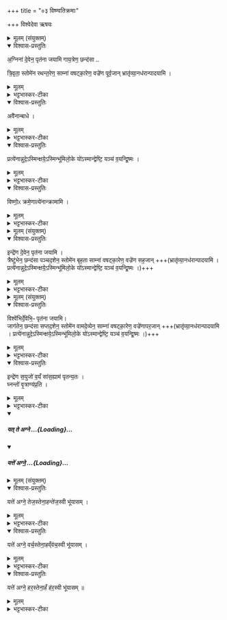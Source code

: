 +++
title = "०३ विष्ण्वतिक्रमाः"

+++
विश्वेदेवा ऋषयः

<details><summary>मूलम् (संयुक्तम्)</summary>

अ॒ग्निना॑ दे॒वेन॒ पृत॑ना जयामि गाय॒त्रेण॒ छन्द॑सा त्रि॒वृता॒ स्तोमे॑न रथन्त॒रेण॒ साम्ना॑ वषट्का॒रेण॒ वज्रे॑ण पूर्व॒जान्भ्रातृ॑व्या॒नध॑रान्पादया॒म्यवै॑नान्बाधे॒ प्रत्ये॑नान्नुदे॒ऽस्मिन्क्षये॒ऽस्मिन्भू॑मिलो॒के यो॑ऽस्मान्द्वेष्टि॒ यञ्च॑ व॒यन्द्वि॒ष्मो विष्णो॒ᳵ क्रमे॒णात्ये॑नान्क्रामा॒मि
</details>

<details open><summary>विश्वास-प्रस्तुतिः</summary>

अ॒ग्निना॑ दे॒वेन॒ पृत॑ना जयामि गाय॒त्रेण॒ छन्द॑सा ..

त्रि॒वृता॒ स्तोमे॑न रथन्त॒रेण॒ साम्ना॑ वषट्का॒रेण॒ वज्रे॑ण पूर्व॒जान् भ्रातृ॑व्या॒नध॑रान्पादयामि ।  
</details>

<details><summary>मूलम्</summary>

अ॒ग्निना॑ दे॒वेन॒ पृत॑ना जयामि गाय॒त्रेण॒ छन्द॑सा ..

त्रि॒वृता॒ स्तोमे॑न रथन्त॒रेण॒ साम्ना॑ वषट्का॒रेण॒ वज्रे॑ण पूर्व॒जान् भ्रातृ॑व्या॒नध॑रान्पादयामि ।  
</details>

<details><summary>भट्टभास्कर-टीका</summary>

1अग्निना देवेनेत्याद्या अभिचारादिः । संवत्सरमेतैः क्रमैः क्रमेत - अग्निना देवेन पृतनाः परसेनाः जयामि अभिभवामि गायत्रेण छन्दसा । गायत्र्येव गायत्रं, 'नपुंसके स्वार्थ उपसंख्यानम्' इत्यण् । त्रिवृता स्तोमेन नवस्तोत्रीयेण स्तोमेन त्र्यवयवास्तिस्रो वृत्तयः यस्य इति त्रिवृत्, त्रिचक्रादित्वादुत्तरपदान्तोदात्तत्वम् । रथन्तरेण साम्ना 'अभी त्वा शूर नोनुमः' इत्येतद्योनिना वषट्कारेणायुधेन अग्निप्रसादेन गायत्र्यादिभिस्साधनभूतैर्जयामि पूर्वजान् प्रथमजान् भ्रातृव्यान् शत्रून् । 'व्यन् सपत्ने' इति व्यन् । अधरान् पादयामि अधोमुखान्निपातयामि ।
</details>

<details open><summary>विश्वास-प्रस्तुतिः</summary>

अवै॑नान्बाधे ।  
</details>

<details><summary>मूलम्</summary>

अवै॑नान्बाधे ।  
</details>

<details><summary>भट्टभास्कर-टीका</summary>

किंच - एनानवबाधे अवमतान् कृत्वा बहुधा पीडयामि यथा मामेव शरणं भजेयुः । एनादेशोनुदात्तः ।
</details>

<details open><summary>विश्वास-प्रस्तुतिः</summary>

प्रत्ये॑नान्नुदे॒ऽस्मिन्क्षये॒ऽस्मिन्भू॑मिलो॒के यो॑ऽस्मान्द्वेष्टि॒ यञ्च॑ व॒यन्द्वि॒ष्मः ।  
</details>

<details><summary>मूलम्</summary>

प्रत्ये॑नान्नुदे॒ऽस्मिन्क्षये॒ऽस्मिन्भू॑मिलो॒के यो॑ऽस्मान्द्वेष्टि॒ यञ्च॑ व॒यन्द्वि॒ष्मः ।  
</details>

<details><summary>भट्टभास्कर-टीका</summary>

किं च - एनान् प्रतिनुदे प्रत्येकं प्रातिलोम्येन वा व्यथयामि अस्मिन् क्षये गृहे । 'क्षयो निवासे' इत्याद्युदात्तत्वम् । 'ऊडिदम्' इतीदमो विभक्तिरुदात्ता । अस्मिन् भूमिलोके पृथिवीस्थाने न गृहमात्र एव । योस्मान् द्वेष्टि अविदितमस्माकं, यं च वयं द्विष्मः अविदितं तस्य तावुभावपि भ्रातृव्यौ पीडयामि ।
</details>

<details open><summary>विश्वास-प्रस्तुतिः</summary>

विष्णो॒ᳵ क्रमे॒णात्ये॑नान्क्रामामि ।  
</details>

<details><summary>मूलम्</summary>

विष्णो॒ᳵ क्रमे॒णात्ये॑नान्क्रामामि ।  
</details>

<details><summary>भट्टभास्कर-टीका</summary>

किं च - विष्णोः क्रमेण विष्णोरेव वा क्रमेण तेन पूर्वकृतेन साधनभूतेन निरस्य अतिक्रम्य अधितिष्ठामि ॥
</details>

<details><summary>मूलम् (संयुक्तम्)</summary>

इन्द्रे॑ण दे॒वेन॒ पृत॑ना जयामि॒ त्रैष्टु॑भेन॒ छन्द॑सा पञ्चद॒शेन॒ स्तोमे॑न बृह॒ता साम्ना॑ वषट्का॒रेण॒ वज्रे॑ण [10]  स॒ह॒जान्
</details>

<details open><summary>विश्वास-प्रस्तुतिः</summary>

इन्द्रे॑ण दे॒वेन॒ पृत॑ना जयामि ।   
त्रैष्टु॑भेन॒ छन्द॑सा पञ्चद॒शेन॒ स्तोमे॑न बृह॒ता साम्ना॑ वषट्का॒रेण॒ वज्रे॑ण सह॒जान् +++(भ्रातृ॑व्या॒नध॑रान्पादयामि ।  प्रत्ये॑नान्नुदे॒ऽस्मिन्क्षये॒ऽस्मिन्भू॑मिलो॒के यो॑ऽस्मान्द्वेष्टि॒ यञ्च॑ व॒यन्द्वि॒ष्मः ।)+++
</details>

<details><summary>मूलम्</summary>

इन्द्रे॑ण दे॒वेन॒ पृत॑ना जयामि ।   
त्रैष्टु॑भेन॒ छन्द॑सा पञ्चद॒शेन॒ स्तोमे॑न बृह॒ता साम्ना॑ वषट्का॒रेण॒ वज्रे॑ण सह॒जान् +++(भ्रातृ॑व्या॒नध॑रान्पादयामि ।  प्रत्ये॑नान्नुदे॒ऽस्मिन्क्षये॒ऽस्मिन्भू॑मिलो॒के यो॑ऽस्मान्द्वेष्टि॒ यञ्च॑ व॒यन्द्वि॒ष्मः ।)+++
</details>

<details><summary>भट्टभास्कर-टीका</summary>

2इन्द्रेणेत्यादि ॥ द्वितीयोतिक्रमः । त्रिष्टुबेव त्रैष्टुभम् । उत्सादित्वात्स्वार्थिकोञ् । पञ्चदशः पञ्चदशस्स्तोत्रीयः । 'स्तोमे डविधिः पञ्चदशाद्यर्थे' इति डः । बृहता साम्ना 'त्वामिद्धि हवामहे' इत्येतद्योनिना । समानमन्यत् । सहजानिति विशेषः । सकुल्याः स्वाभाविका वा । पूर्ववत्सः । 'भ्रातृव्यान्' इत्याद्यनुषज्यते ॥
</details>

<details><summary>मूलम् (संयुक्तम्)</summary>

विश्वे॑भिर्दे॒वेभि॒ᳶ पृत॑ना जयामि॒ जाग॑तेन॒ छन्द॑सा सप्तद॒शेन॒ स्तोमे॑न वामदे॒व्येन॒ साम्ना॑ वषट्का॒रेण॒ वज्रे॑णापर॒जान्
</details>

<details open><summary>विश्वास-प्रस्तुतिः</summary>

विश्वे॑भिर्दे॒वेभि॒ᳶ पृत॑ना जयामि।  
जाग॑तेन॒ छन्द॑सा सप्तद॒शेन॒ स्तोमे॑न वामदे॒व्येन॒ साम्ना॑ वषट्का॒रेण॒ वज्रे॑णापर॒जान् +++(भ्रातृ॑व्या॒नध॑रान्पादयामि ।  प्रत्ये॑नान्नुदे॒ऽस्मिन्क्षये॒ऽस्मिन्भू॑मिलो॒के यो॑ऽस्मान्द्वेष्टि॒ यञ्च॑ व॒यन्द्वि॒ष्मः ।)+++
</details>

<details><summary>मूलम्</summary>

विश्वे॑भिर्दे॒वेभि॒ᳶ पृत॑ना जयामि।  
जाग॑तेन॒ छन्द॑सा सप्तद॒शेन॒ स्तोमे॑न वामदे॒व्येन॒ साम्ना॑ वषट्का॒रेण॒ वज्रे॑णापर॒जान् +++(भ्रातृ॑व्या॒नध॑रान्पादयामि ।  प्रत्ये॑नान्नुदे॒ऽस्मिन्क्षये॒ऽस्मिन्भू॑मिलो॒के यो॑ऽस्मान्द्वेष्टि॒ यञ्च॑ व॒यन्द्वि॒ष्मः ।)+++
</details>

<details><summary>भट्टभास्कर-टीका</summary>

3विश्वेभिरिति ॥ तृतीयोतिक्रमः । जगतीशबोप्युत्सादिः । सप्तदशस्तोत्रीयः प्रवसथः । वामदेवेन दृष्टं साम वामदेव्यं, वामदेवाद्यत् । समानमन्यत् । 'कया नश्चित्र आ भुवत्' इत्येतद्योनि वामदेव्यम् । अपरजानिति विशेषः । अपरेण केनचिन्निमित्तेन सजाताश्शत्रवः । स एव सः । पूर्ववद्भ्रातृव्यानित्याद्यनुषज्यते ॥
</details>

<details open><summary>विश्वास-प्रस्तुतिः</summary>

इन्द्रे॑ण स॒युजो॑ व॒यँ सा॑स॒ह्याम॑ पृतन्य॒तः ।  
घ्नन्तो॑ वृ॒त्राण्य॑प्र॒ति ।
</details>

<details><summary>मूलम्</summary>

इन्द्रे॑ण स॒युजो॑ व॒यँ सा॑स॒ह्याम॑ पृतन्य॒तः ।  
घ्नन्तो॑ वृ॒त्राण्य॑प्र॒ति ।
</details>

<details><summary>भट्टभास्कर-टीका</summary>

4अथ शुक्रामन्थिनः - इन्द्रेणेति गायत्री ॥ इन्द्रेण सयुजः संयुक्ता वयं सासह्याम भृशमभिभवेम । यङन्ताद्व्यत्ययेन परस्मैपदम् । पृतन्यतः पृअतनां सङ्ग्राममस्माभिस्सह कर्तुमिच्छतः । क्यचि 'कव्यध्वरपृतनस्य' इति लोपः । घ्नन्तो वृत्राणि वारकाणि परबलानि पापानि वा । अप्रति अप्रतिबलं यथा भवति तथा । 'नञ्सुभ्याम् इत्युत्तरपदान्तोदात्तत्वम् ॥
</details>
<div class="js_include" includetitle="false" newlevelforh1="5" unfilled url="/vedAH_yajuH/taittirIyam/sArasvata-vibhAgaH/saMhitA/yajuH/sarva-prastutiH/3/5/03_viShNvatikramAH/yat_te_agne.md">
<details open><summary><h5>यत् ते अग्ने ...{Loading}...</h5></summary>
<details open><summary><h5>यत्ते॑ अग्ने॒  ...{Loading}...</h5></summary>
<details><summary>मूलम् (संयुक्तम्)</summary>

यत्ते॑ अग्ने॒ तेज॒स्तेना॒हन्ते॑ज॒स्वी भू॑यास॒य्ँयत्ते॑ अग्ने॒ वर्च॒स्तेना॒हव्ँव॑च॒स्वी भू॑यास॒य्ँयत्ते॑ अग्ने॒ हर॒स्तेना॒हँ ह॑र॒स्वी भू॑यासम् ॥ [11]
</details>

<details open><summary>विश्वास-प्रस्तुतिः</summary>

यत्ते॑ अग्ने॒ तेज॒स्तेना॒हन्ते॑ज॒स्वी भू॑यासम्  ।
</details>

<details><summary>मूलम्</summary>

यत्ते॑ अग्ने॒ तेज॒स्तेना॒हन्ते॑ज॒स्वी भू॑यासम्  ।
</details>

<details><summary>भट्टभास्कर-टीका</summary>

5यत्ते अग्ने इत्यादि यजुः ॥ तेजो दीप्तिः ।
</details>

<details open><summary>विश्वास-प्रस्तुतिः</summary>

यत्ते॑ अग्ने॒ वर्च॒स्तेना॒हव्ँव॑च॒स्वी भू॑यासम्  ।
</details>

<details><summary>मूलम्</summary>

यत्ते॑ अग्ने॒ वर्च॒स्तेना॒हव्ँव॑च॒स्वी भू॑यासम्  ।
</details>

<details><summary>भट्टभास्कर-टीका</summary>

वर्चोन्नम् ।
</details>

<details open><summary>विश्वास-प्रस्तुतिः</summary>

यत्ते॑ अग्ने॒ हर॒स्तेना॒हँ ह॑र॒स्वी भू॑यासम् ॥
</details>

<details><summary>मूलम्</summary>

यत्ते॑ अग्ने॒ हर॒स्तेना॒हँ ह॑र॒स्वी भू॑यासम् ॥
</details>

<details><summary>भट्टभास्कर-टीका</summary>

हरः बलम् । त्वदीयैस्तेजःप्रभृतिभिः मदीयेन यागेन वर्धभानैर्हेतुभिः अहं तेजःप्रभृतिमान् भूयासमिति ॥

इति तृतीये पञ्चमे तृतीयोनुवाकः ॥
</details>
</details>
</details>
</div>
